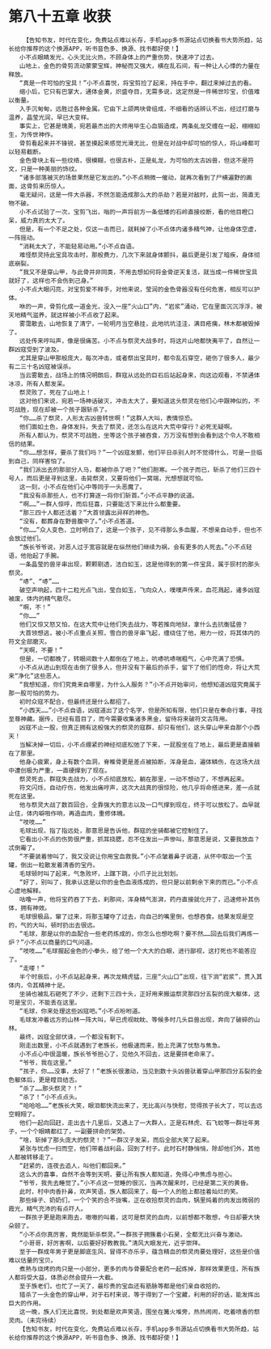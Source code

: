 # 第八十五章 收获
        【告知书友，时代在变化，免费站点难以长存，手机app多书源站点切换看书大势所趋，站长给你推荐的这个换源APP，听书音色多、换源、找书都好使！】
       小不点眼睛发光，心头无比火热，不顾身体上的严重伤势，快速冲了过去。
       山地上，金色的骨剪流动蒙蒙宝辉，神秘而又强大，横在乱石间，有一种让人心悸的力量在释放。
       “真是一件可怕的宝具！”小不点喜悦，将宝剪捡了起来，持在手中，翻过来掉过去的看。
       缩小后，它只有巴掌大，通体金黄，炽盛夺目，无需多说，这定然是一件稀世珍宝，价值难以衡量。
       入手沉甸甸，远胜过各种金属。它由下上颌两块骨组成，不细看的话辨认不出，经过打磨与温养，晶莹光润，早已大变样。
       事实上，它甚是瑰美，宛若最杰出的大师用毕生心血锻造成，两条虬龙交缠在一起，栩栩如生，为传世神作。
       骨剪看起来并不锋锐，甚至摸起来感觉光滑无比，但是在对战中却可怕的惊人，将山峰都可以轻易截断。
       金色骨块上有一些纹络，很模糊，也很古朴，正是虬龙，为可怕的太古凶兽，但这不是符文，只是一种美丽的饰纹。
       “诸多部落被灭的场景果然是它发出的。”小不点稍微一催动，就再次看到了尸横遍野的画面，这骨剪来历惊人。
       毫无疑问，这是一件大杀器，不然怎能造成那么大的杀劫？若是对敌时，此剪一出，简直无物不破。
       小不点试验了一次，宝剪飞出，嗡的一声将前方一条低矮的石岭直接绞断，看的他目瞪口呆，威力真的太大了。
       但是，有一个不足之处，仅这一击而已，就耗掉了小不点体内诸多精气神，让他身体空虚，一阵摇动。
       “消耗太大了，不能轻易动用。”小不点自语。
       难怪祭灵持此宝具攻击时，那般费力，几次下来就身体颤抖，最后更是引发了暗疾，身体彻底崩裂。
       “我又不是穿山甲，与此骨并非同类，不用去想如何将金骨逆天复活，就当成一件稀世宝具就好了，这样也不会伤到己身。”
       小不点大眼闪亮，对宝剪爱不释手，对他来说，莹润的金色骨器没有任何危害，相反可以护体。
       咻的一声，骨剪化成一道金光，没入一座“火山口”内，“岩浆”涌动，它在里面沉沉浮浮，被天地精气滋养，就这样被小不点收了起来。
       雾霭散去，山地恢复了清宁，一轮明月当空悬挂，此地坑坑洼洼，满目疮痍，林木都被毁掉了。
       远处传来哼叫声，像是很痛苦。小不点与祭灵大战多时，将这片山地都快夷平了，自然让一群凶寇受到了波及。
       尤其是穿山甲那般庞大，每次冲击，或者祭出宝具时，都令乱石穿空，砸伤了很多人，最少有二三十名凶寇被误杀。
       当云雾散去，战场上的情况明朗后，群寇从远处的巨石后站起身来，向这边观看，不禁通体冰凉，所有人都发呆。
       祭灵败了，死在了山地上！
       这对他们来说，宛若一场神话破灭，冲击太大了，要知道这头祭灵在他们心中跟神似的，不可战胜，现在却被一个孩子跟斩杀了。
       “你……杀了祭灵，人形太古凶兽转世啊！”这群人大叫，表情惊恐。
       他们面如土色，身体发抖，失去了祭灵，还怎么在这片大荒中穿行？必死无疑啊。
       所有人都认为，祭灵不可战胜，坐等这个孩子被吞食，万万没有想到会看到这个令人不敢相信的结果。
       “你……想怎样，要杀了我们吗？”一个凶寇发颤，他们平日杀别人时不觉得什么，可是一旦临到自己，同样害怕了。
       “我们派出去的那部分人马，都被你杀了吧？”他们胆寒。一个孩子而已，斩杀了他们三四十号人，而后更是寻到这里，击毙祭灵，又要将他们一窝端，光想想就可怕。
       这一刻，小不点在他们心中等同于一头恶魔了。
       “我没有杀那些人，也不打算逐一将你们斩首。”小不点平静的说道。
       “啊……”一群人惊呼，而后狂喜，只要能活下来比什么都重要。
       “那三四十人都还活着？”大首领露出异样的神色。
       “没有，都葬身在野兽腹中了。”小不点答道。
       “你……”众人变色，立时明白了，这是一个孩子，见不得那么多血腥，不想亲自动手，但也不会放过他们。
       “族长爷爷说，对恶人过于宽容就是在纵然他们继续为祸，会有更多的人死去。”小不点轻语，他抬起了手腕。
       一条晶莹的兽牙串出现，颗颗剔透，洁白如玉，这是他得到的第一件宝具，属于狈村的那头祭灵。
       “哧”、“哧”……
       破空声响起，四十二粒光点飞出，莹白如玉，飞向众人，噗噗声传来，血花溅起，诸多凶寇被废，体内的精气散尽。
       “啊，不！”
       “你……”
       他们又惊又怒又怕，在这大荒中让他们失去战力，等若推向地狱，拿什么去抗衡猛兽？
       大首领想逃，被小不点重点关照，雪白的兽牙串飞起，缠绕住了他，用力一绞，将其体内的符文全部磨灭。
       “天啊，不要！”
       但是，一切都晚了，转眼间数十人都倒在了地上，吭哧吭哧喘粗气，心中充满了恐惧。
       小不点从进山到现在击倒了很多人，但并没有下最后的杀手，留下了他们的性命，将让大荒来“净化”这些恶人。
       “我想知道，你们究竟来自哪里，为什么人服务？”小不点开始审问，他想知道凶寇究竟属于那一股可怕的势力。
       初时众寇不配合，但最终还是什么都招了。
       “小西天……”小不点自语，凶寇道出了这个名字，但是所知有限，他们只是在奉命行事，寻找至尊神藏。据传，已经有眉目了，而今需要收集诸多黑金，留待将来破符文古阵用。
       凶寇不止一股，但真正拥有这般强大的祭灵的寇群，却只有他们，这头穿山甲来自那个小西天！
       当解决掉一切后，小不点绷紧的神经彻底松弛了下来，一屁股坐在了地上，最后更是直接躺在了那里。
       他身心疲累，身上有数个血洞，脊椎骨更是差点被拍断，浑身是血，遍体鳞伤，在这场大战中遭创极为严重，一直硬撑到了现在。
       祭灵死去，群寇失去战力，小不点彻底放松，躺在那里，一动不想动了，不想再起来。
       符文闪烁，自动疗伤，他发出痛哼声，这次大战真的很惊险，他几乎将命搭进来，差一点就死在这里。
       他与祭灵大战了数百回合，全靠强大的意志以及一口气撑到现在，终于可以放松了。血早就止住，体内噼啪作响，再造血肉，重修体魄。
       “吱吱……”
       毛球出现，指了指远处，那意思是告诉他，群寇的坐骑都被它控制住了。
       它看出小不点的伤势很严重，抓耳挠腮，忍不住发出一声惨叫，那意思是说，又要我放血？忒倒霉了。
       “不要装着惨叫了，我又没说让你用宝血救我。”小不点皱着鼻子说道，从怀中取出一个玉罐，倒出一粒散发着清香的宝丹。
       毛球顿时叫了起来，气急败坏，上蹿下跳，小爪子比比划划。
       “好了，别叫了，我承认这是以你的金色血液炼成的，但只是以前剩余下来的而已。”小不点心虚地解释。
       咕噜一声，他将宝药吞了下去，刹那间，浑身精气澎湃，药丹直接就化开了，迅速修补其伤体，拥有神效。
       毛球很极品，窜了过来，将那玉罐夺了过去，向自己的嘴里倒，也想吞食。结果发现是空的，气的大叫，顿时扔出去很远。
       “毛球，那是以你的血配合一些老药炼成的，你怎么也想吃啊？要不然……回去后我们再炼一炉？”小不点以商量的口气问道。
       “吱吱……”毛球握起金色的小拳头，给了他一个大大的白眼，进行鄙视，这打死也不能答应了。
       “走喽！”
       半个时辰后，小不点站起身来，再次龙精虎猛，三座“火山口”出现，往下淌“岩浆”，贯入其体内，令其精神十足。
       坐骑也被乱石砸死了不少，还剩下三四十头，正好用来搬运祭灵那四分五裂的庞大躯体，这可是宝贝，不能丢在这里。
       “毛球，你来处理这些凶寇吧。”小不点吩咐道。
       毛球发冲着远方的山林一阵大叫，早已虎视眈眈、等候多时几头巨兽出现，奔向了破碎的山林。
       最终，凶寇全部伏诛，一个都没有剩下。
       刚走出数里，小不点就遇到了老族长，他极速而来，脸上充满了忧愁与焦急。
       小不点心中很温暖，族长爷爷担心了，见他久不回去，这是要拼老命来了。
       “爷爷，我在这里。”
       “孩子，你……没事，太好了！”老族长很激动，当见到数十头凶兽驮着穿山甲那四分五裂的金色躯体后，更是瞠目结舌。
       “杀了……那头祭灵？！”
       “杀了！”小不点点头。
       “哈哈哈……”老族长大笑，眼泪都快流出来了，无比高兴与快慰，觉得孩子长大了，可以去远空翱翔了。
       他们一起向回赶，走出去十几里后，又遇上了一大群人，正是石林虎、石飞蛟等一群壮年男子，一个个眼睛都红了，一副要拼命的架势。
       “啥，斩掉了那头庞大的祭灵！？”一群汉子发呆，而后全部大笑了起来。
       紧张与忧虑一扫而空，他们带着战利品，回到了村子。此时石村静悄悄，除却他们外，其他人都被转移走了。
       “赶紧的，连夜去追人，叫他们都回来。”
       这么大的喜事，自然不会等到天明，要让所有族人都知道，免得心中焦虑与担心。
       “爷爷，我先去睡觉了。”小不点这一觉睡的很沉，当再次醒来时，已经是第二天的黄昏。
       此时，村中肉香扑鼻，欢声笑语，族人都回来了，每一个人的脸上都挂着灿烂的笑。
       那些婶子、奶奶们，一个个笑的合不拢嘴，正在收拾祭灵的血肉，锅里炖着的肉发出微弱的霞光，精气充沛的有点吓人。
       一群孩子更是跑来跑去，嗷嗷的叫着，这可是祭灵的血肉，以前想都不敢想，今日却要大快朵颐了。
       “小不点你真厉害，竟然能斩杀祭灵。”一群孩子拥簇着小石昊，全都无比兴奋与激动。
       “小哥哥，好厉害啊，以后要好好教教我。”清风大眼发光，近乎崇拜。
       至于一群成年男子更是脚底生风，冒得不亦乐乎，蕴含精血的祭灵肉要处理好，这些是价值难以估量的宝贝。
       煮熟与烧烤的肉只是一小部分，更多的肉与骨要配合老药一起炼掉，那样效果更佳，所有族人都将受大益，体质必然会提升一大截。
       至于族老们，也忙了一天了，最珍贵的宝血还有筋脉等都是他们亲自收拾的。
       猎杀了一头金色的穿山甲，对于石村来说，等于得到了一个宝藏，利用的好的话，能发挥出巨大的作用。
       这一晚，族人们无比喜悦，到处都是欢声笑语，围坐在篝火堆旁，热热闹闹，吃着喷香的祭灵肉。（未完待续）
       【告知书友，时代在变化，免费站点难以长存，手机app多书源站点切换看书大势所趋，站长给你推荐的这个换源APP，听书音色多、换源、找书都好使！】